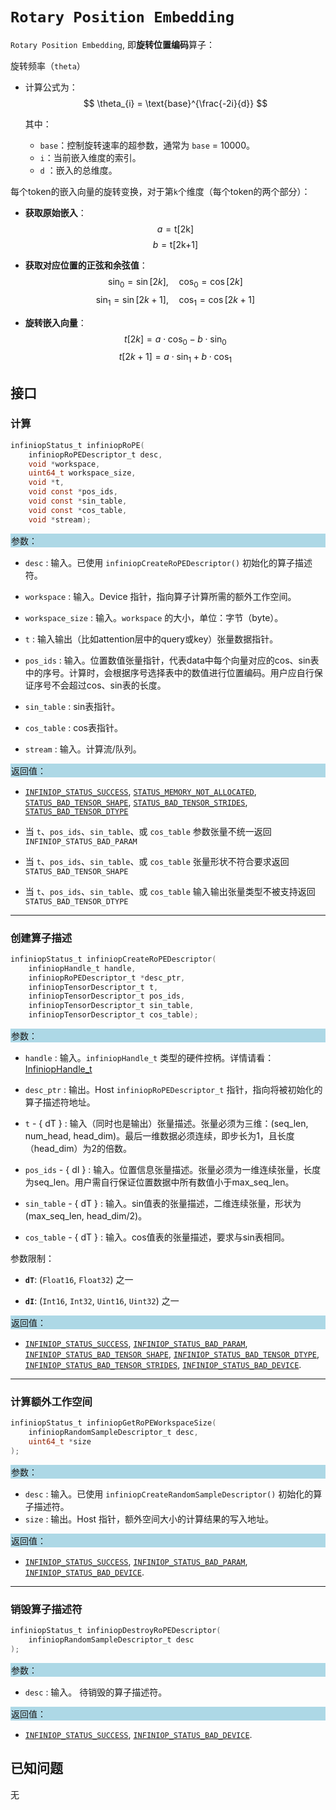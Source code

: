 ﻿
# `Rotary Position Embedding`

`Rotary Position Embedding`, 即**旋转位置编码**算子：

旋转频率（`theta`）
- 计算公式为：
  $$
  \theta_{i} = \text{base}^{\frac{-2i}{d}}
  $$

  其中：
  - `base`：控制旋转速率的超参数，通常为 `base` = 10000。
  - `i`：当前嵌入维度的索引。
  - `d` ：嵌入的总维度。
  
每个token的嵌入向量的旋转变换，对于第`k`个维度（每个token的两个部分）：

- **获取原始嵌入**：
  $$ 
  a = \text{t[2k]}
  $$ 
  $$ 
  b = \text{t[2k+1]}
  $$ 

- **获取对应位置的正弦和余弦值**：
  $$ 
  \sin_0 = \sin[2k], \quad \cos_0 = \cos[2k]
  $$ 
  $$ 
  \sin_1 = \sin[2k + 1], \quad \cos_1 = \cos[2k + 1]
  $$ 

- **旋转嵌入向量**：
  $$ 
  t[2k] = a \cdot \cos_0 - b \cdot \sin_0
  $$ 
  $$ 
  t[2k+1] = a \cdot \sin_1 + b \cdot \cos_1
  $$
## 接口

### 计算

```c
infiniopStatus_t infiniopRoPE(
    infiniopRoPEDescriptor_t desc,
    void *workspace,
    uint64_t workspace_size,
    void *t,
    void const *pos_ids,
    void const *sin_table,
    void const *cos_table,
    void *stream);
```
<div style="background-color: lightblue; padding: 1px;"> 参数： </div>

 - `desc`
	 : 输入。已使用 `infiniopCreateRoPEDescriptor()` 初始化的算子描述符。 
 - `workspace`
	 : 输入。Device 指针，指向算子计算所需的额外工作空间。
 - `workspace_size`
	 : 输入。`workspace` 的大小，单位：字节（byte）。
 - `t`
	 : 输入输出（比如attention层中的query或key）张量数据指针。
 - `pos_ids`
	 : 输入。位置数值张量指针，代表data中每个向量对应的cos、sin表中的序号。计算时，会根据序号选择表中的数值进行位置编码。用户应自行保证序号不会超过cos、sin表的长度。
 - `sin_table`
	 : sin表指针。
 - `cos_table`
	 : cos表指针。 

 - `stream`
	 : 输入。计算流/队列。

<div style="background-color: lightblue; padding: 1px;">  返回值：</div>

 - [`INFINIOP_STATUS_SUCCESS`](), [`STATUS_MEMORY_NOT_ALLOCATED`](), [`STATUS_BAD_TENSOR_SHAPE`](), [`STATUS_BAD_TENSOR_STRIDES`](), [`STATUS_BAD_TENSOR_DTYPE`]()

 - 当 `t`、`pos_ids`、`sin_table`、或 `cos_table` 参数张量不统一返回 `INFINIOP_STATUS_BAD_PARAM`
 - 当 `t`、`pos_ids`、`sin_table`、或 `cos_table` 张量形状不符合要求返回 `STATUS_BAD_TENSOR_SHAPE`
 - 当 `t`、`pos_ids`、`sin_table`、或 `cos_table` 输入输出张量类型不被支持返回 `STATUS_BAD_TENSOR_DTYPE`

---

### 创建算子描述

```c
infiniopStatus_t infiniopCreateRoPEDescriptor(
    infiniopHandle_t handle,
    infiniopRoPEDescriptor_t *desc_ptr,
    infiniopTensorDescriptor_t t,
    infiniopTensorDescriptor_t pos_ids,
    infiniopTensorDescriptor_t sin_table,
    infiniopTensorDescriptor_t cos_table);
```
<div style="background-color: lightblue; padding: 1px;"> 参数：</div>

 - `handle`
	: 输入。`infiniopHandle_t` 类型的硬件控柄。详情请看：[InfiniopHandle_t]()
 - `desc_ptr`
	 : 输出。Host `infiniopRoPEDescriptor_t` 指针，指向将被初始化的算子描述符地址。
 - `t` - { dT }
	 : 输入（同时也是输出）张量描述。张量必须为三维：(seq_len, num_head, head_dim)。最后一维数据必须连续，即步长为1，且长度（head_dim）为2的倍数。
 - `pos_ids` - { dI }
	 : 输入。位置信息张量描述。张量必须为一维连续张量，长度为seq_len。用户需自行保证位置数据中所有数值小于max_seq_len。
 - `sin_table` - { dT }
	 : 输入。sin值表的张量描述，二维连续张量，形状为 (max_seq_len, head_dim/2)。
   
 - `cos_table` - { dT }
	 : 输入。cos值表的张量描述，要求与sin表相同。 

参数限制：

 - **`dT`**:  (`Float16`, `Float32`) 之一
 
 - **`dI`**: (`Int16`, `Int32`, `Uint16`, `Uint32`) 之一 
    
<div style="background-color: lightblue; padding: 1px;"> 返回值：</div>

 - [`INFINIOP_STATUS_SUCCESS`](), [`INFINIOP_STATUS_BAD_PARAM`](),  [`INFINIOP_STATUS_BAD_TENSOR_SHAPE`](), [`INFINIOP_STATUS_BAD_TENSOR_DTYPE`](), [`INFINIOP_STATUS_BAD_TENSOR_STRIDES`](), [`INFINIOP_STATUS_BAD_DEVICE`]().

---

### 计算额外工作空间

```c
infiniopStatus_t infiniopGetRoPEWorkspaceSize(
	infiniopRandomSampleDescriptor_t desc,
	uint64_t *size
);
```
<div style="background-color: lightblue; padding: 1px;"> 参数：</div>

 - `desc`
	 : 输入。已使用 `infiniopCreateRandomSampleDescriptor()` 初始化的算子描述符。 
 - `size`
	 : 输出。Host 指针，额外空间大小的计算结果的写入地址。

<div style="background-color: lightblue; padding: 1px;"> 返回值：</div>

 - [`INFINIOP_STATUS_SUCCESS`](), [`INFINIOP_STATUS_BAD_PARAM`](), [`INFINIOP_STATUS_BAD_DEVICE`]().

---

### 销毁算子描述符

```c
infiniopStatus_t infiniopDestroyRoPEDescriptor(
	infiniopRandomSampleDescriptor_t desc
);
```

<div style="background-color: lightblue; padding: 1px;"> 参数： </div>

 - `desc`
	 : 输入。 待销毁的算子描述符。 

<div style="background-color: lightblue; padding: 1px;"> 返回值： </div>

 - [`INFINIOP_STATUS_SUCCESS`](), [`INFINIOP_STATUS_BAD_DEVICE`]().

## 已知问题

无
